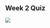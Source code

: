 ## Week 2 Quiz
 


![](https://github.com/halfrost/Halfrost-Field/blob/master/contents/Machine_Learning/AI_For_Everyone_week2-quiz.png)